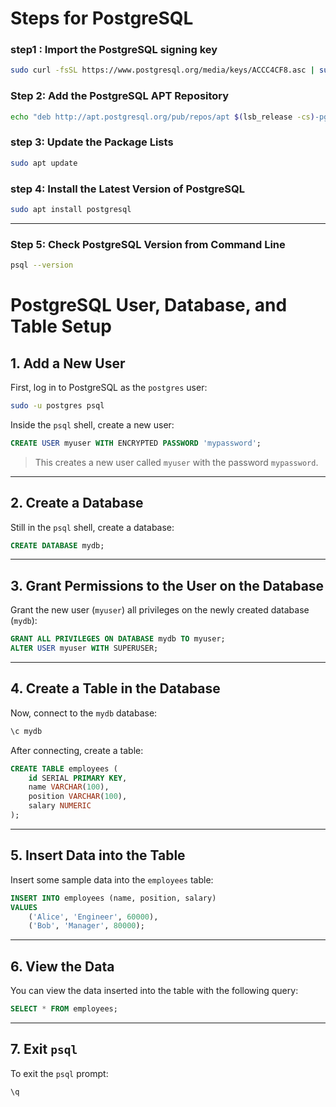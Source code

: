 #  Steps for PostgreSQL
### step1 : Import the PostgreSQL signing key
```bash
sudo curl -fsSL https://www.postgresql.org/media/keys/ACCC4CF8.asc | sudo gpg --dearmor -o /etc/apt/trusted.gpg.d/postgresql.gpg
```


### Step 2: Add the PostgreSQL APT Repository

```bash
echo "deb http://apt.postgresql.org/pub/repos/apt $(lsb_release -cs)-pgdg main" | sudo tee /etc/apt/sources.list.d/pgdg.list
```

### step 3: Update the Package Lists

```bash
sudo apt update
```

### step 4: Install the Latest Version of PostgreSQL

```bash
sudo apt install postgresql
```

---

### Step 5: Check PostgreSQL Version from Command Line

```bash
psql --version
```
# PostgreSQL User, Database, and Table Setup

## 1. Add a New User
First, log in to PostgreSQL as the `postgres` user:

```bash
sudo -u postgres psql
```

Inside the `psql` shell, create a new user:

```sql
CREATE USER myuser WITH ENCRYPTED PASSWORD 'mypassword';
```
> This creates a new user called `myuser` with the password `mypassword`.

---

## 2. Create a Database
Still in the `psql` shell, create a database:

```sql
CREATE DATABASE mydb;
```

---

## 3. Grant Permissions to the User on the Database
Grant the new user (`myuser`) all privileges on the newly created database (`mydb`):

```sql
GRANT ALL PRIVILEGES ON DATABASE mydb TO myuser;
ALTER USER myuser WITH SUPERUSER;
```

---

## 4. Create a Table in the Database
Now, connect to the `mydb` database:

```sql
\c mydb
```

After connecting, create a table:

```sql
CREATE TABLE employees (
    id SERIAL PRIMARY KEY,
    name VARCHAR(100),
    position VARCHAR(100),
    salary NUMERIC
);
```

---

## 5. Insert Data into the Table
Insert some sample data into the `employees` table:

```sql
INSERT INTO employees (name, position, salary) 
VALUES 
    ('Alice', 'Engineer', 60000),
    ('Bob', 'Manager', 80000);
```

---

## 6. View the Data
You can view the data inserted into the table with the following query:

```sql
SELECT * FROM employees;
```

---

## 7. Exit `psql`
To exit the `psql` prompt:

```sql
\q
```
